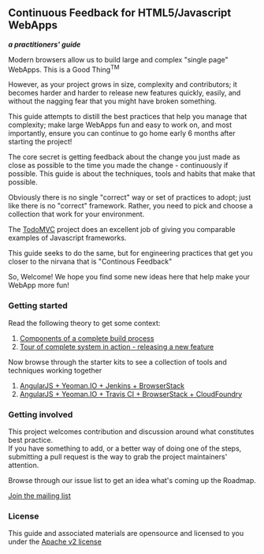 ## Continuous Feedback for HTML5/Javascript WebApps
__*a practitioners' guide*__

Modern browsers allow us to build large and complex "single page" WebApps.  This is a Good Thing<sup>TM</sup>

However, as your project grows in size, complexity and contributors; it becomes harder and harder to release new features quickly, easily, and without the nagging fear that you might have broken something.

This guide attempts to distill the best practices that help you manage that complexity; make large WebApps fun and easy to work on, and most importantly, ensure you can continue to go home early 6 months after starting the project!

The core secret is getting feedback about the change you just made as close as possible to the time you made the change - continuously if possible.  This guide is about the techniques, tools and habits that make that possible.

Obviously there is no single "correct" way or set of practices to adopt; just like there is no "correct" framework.  Rather, you need to pick and choose a collection that work for your environment.

The [TodoMVC](http://todomvc.com/) project does an excellent job of giving you comparable examples of Javascript frameworks.

This guide seeks to do the same, but for engineering practices that get you closer to the nirvana that is "Continous Feedback"

So, Welcome!  We hope you find some new ideas here that help make your WebApp more fun! 

### Getting started

Read the following theory to get some context:

1. [Components of a complete build process](https://github.com/cityindex/todomvc-continuous-feedback/blob/master/theory/components.md)
1. [Tour of complete system in action - releasing a new feature](https://github.com/cityindex/todomvc-continuous-feedback/blob/master/theory/tour.md)

Now browse through the starter kits to see a collection of tools and techniques working together

1. [AngularJS + Yeoman.IO + Jenkins + BrowserStack](https://github.com/cityindex/todomvc-continuous-feedback/tree/angularjs-yeoman-jenkins-browserstack)
1. [AngularJS + Yeoman.IO + Travis CI + BrowserStack + CloudFoundry](https://github.com/cityindex/todomvc-continuous-feedback/tree/angularjs_travis-ci_browserstack)

### Getting involved

This project welcomes contribution and discussion around what constitutes best practice.    
If you have something to add, or a better way of doing one of the steps, submitting a pull request is 
the way to grab the project maintainers' attention.

Browse through our issue list to get an idea what's coming up the Roadmap.

[Join the mailing list](https://groups.google.com/forum/?fromgroups#!forum/todomvc-continuous-feedback)

### License

This guide and associated materials are opensource and licensed to you under the [Apache v2 license](https://github.com/cityindex/todomvc-continuous-feedback/blob/master/LICENSE.txt)

